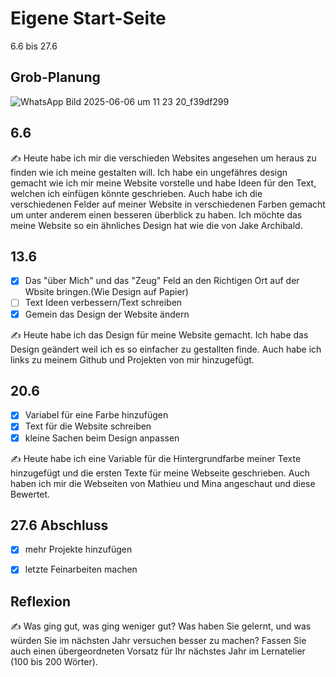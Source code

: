 # Eigene Start-Seite

6.6 bis 27.6

## Grob-Planung

![WhatsApp Bild 2025-06-06 um 11 23 20_f39df299](https://github.com/user-attachments/assets/4d2c4b65-2592-4ec4-be38-7df8bf7b62d1)

## 6.6

✍️ Heute habe ich mir die verschieden Websites angesehen um heraus zu finden wie ich meine gestalten will. Ich habe ein ungefähres design gemacht wie ich mir meine Website vorstelle und habe Ideen für den Text, welchen ich einfügen könnte geschrieben.
Auch habe ich die verschiedenen Felder auf meiner Website in verschiedenen Farben gemacht um unter anderem einen besseren überblick zu haben.
Ich möchte das meine Website so ein ähnliches Design hat wie die von Jake Archibald.

## 13.6

- [x] Das "über Mich" und das "Zeug" Feld an den Richtigen Ort auf der Wbsite bringen.(Wie Design auf Papier)
- [ ] Text Ideen verbessern/Text schreiben
- [x] Gemein das Design der Website ändern

✍️ Heute habe ich das Design für meine Website gemacht. Ich habe das Design geändert weil ich es so einfacher zu gestallten finde. Auch habe ich links zu meinem Github und Projekten von mir hinzugefügt.

## 20.6

- [X] Variabel für eine Farbe hinzufügen
- [x] Text für die Website schreiben
- [x] kleine Sachen beim Design anpassen

✍️ Heute habe ich eine Variable für die Hintergrundfarbe meiner Texte hinzugefügt und die ersten Texte für meine Webseite geschrieben. Auch haben ich mir die Webseiten von Mathieu und Mina angeschaut und diese Bewertet.


## 27.6 Abschluss

- [x] mehr Projekte hinzufügen
- [x] letzte Feinarbeiten machen


## Reflexion

✍️ Was ging gut, was ging weniger gut? Was haben Sie gelernt, und was würden Sie im nächsten Jahr versuchen besser zu machen? Fassen Sie auch einen übergeordneten Vorsatz für Ihr nächstes Jahr im Lernatelier (100 bis 200 Wörter).
